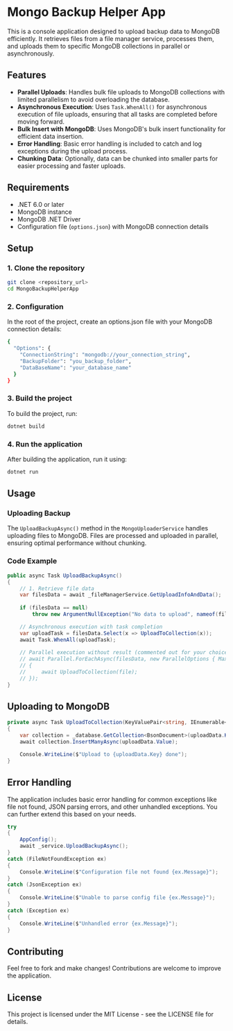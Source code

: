 # Mongo Backup Helper App

This is a console application designed to upload backup data to MongoDB efficiently. It retrieves files from a file manager service, processes them, and uploads them to specific MongoDB collections in parallel or asynchronously.

## Features

- **Parallel Uploads**: Handles bulk file uploads to MongoDB collections with limited parallelism to avoid overloading the database.
- **Asynchronous Execution**: Uses `Task.WhenAll()` for asynchronous execution of file uploads, ensuring that all tasks are completed before moving forward.
- **Bulk Insert with MongoDB**: Uses MongoDB's bulk insert functionality for efficient data insertion.
- **Error Handling**: Basic error handling is included to catch and log exceptions during the upload process.
- **Chunking Data**: Optionally, data can be chunked into smaller parts for easier processing and faster uploads.

## Requirements

- .NET 6.0 or later
- MongoDB instance
- MongoDB .NET Driver
- Configuration file (`options.json`) with MongoDB connection details

## Setup

### 1. Clone the repository
```bash
git clone <repository_url>
cd MongoBackupHelperApp
```
### 2. Configuration
In the root of the project, create an options.json file with your MongoDB connection details:
```bash
{
  "Options": {
    "ConnectionString": "mongodb://your_connection_string",
    "BackupFolder": "you_backup_folder",
    "DataBaseName": "your_database_name"
  }
}
```
### 3. Build the project
To build the project, run:
```bash
dotnet build
```
### 4. Run the application
After building the application, run it using:
```bash
dotnet run
```
## Usage

### Uploading Backup

The `UploadBackupAsync()` method in the `MongoUploaderService` handles uploading files to MongoDB. Files are processed and uploaded in parallel, ensuring optimal performance without chunking.

### Code Example
```csharp
public async Task UploadBackupAsync()
{
    // 1. Retrieve file data
    var filesData = await _fileManagerService.GetUploadInfoAndData();
    
    if (filesData == null)
        throw new ArgumentNullException("No data to upload", nameof(filesData));

    // Asynchronous execution with task completion
    var uploadTask = filesData.Select(x => UploadToCollection(x));
    await Task.WhenAll(uploadTask);
    
    // Parallel execution without result (commented out for your choice)
    // await Parallel.ForEachAsync(filesData, new ParallelOptions { MaxDegreeOfParallelism = 10 }, async (file, _) =>
    // {
    //     await UploadToCollection(file);
    // });
}
```
## Uploading to MongoDB
```csharp
private async Task UploadToCollection(KeyValuePair<string, IEnumerable<BsonDocument>> uploadData)
{
    var collection = _database.GetCollection<BsonDocument>(uploadData.Key);
    await collection.InsertManyAsync(uploadData.Value);

    Console.WriteLine($"Upload to {uploadData.Key} done");
}
```
## Error Handling
The application includes basic error handling for common exceptions like file not found, JSON parsing errors, and other unhandled exceptions. You can further extend this based on your needs.
```csharp
try
{
    AppConfig();
    await _service.UploadBackupAsync();
}
catch (FileNotFoundException ex)
{
    Console.WriteLine($"Configuration file not found {ex.Message}");
}
catch (JsonException ex)
{
    Console.WriteLine($"Unable to parse config file {ex.Message}");
}
catch (Exception ex)
{
    Console.WriteLine($"Unhandled error {ex.Message}");
}
```
## Contributing
Feel free to fork and make changes! Contributions are welcome to improve the application.

## License
This project is licensed under the MIT License - see the LICENSE file for details.
